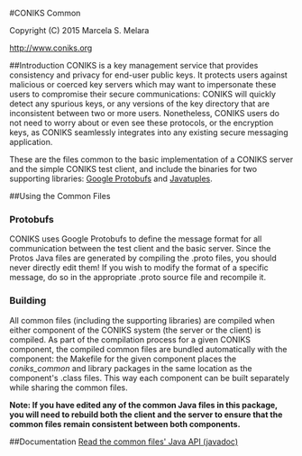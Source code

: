 #CONIKS Common

Copyright (C) 2015 Marcela S. Melara

http://www.coniks.org

##Introduction
CONIKS is a key management service that provides consistency and privacy for end-user public keys. It protects users against malicious or coerced key servers which may want to impersonate these users to compromise their secure communications: CONIKS will quickly detect any spurious keys, or any versions of the key directory that are inconsistent between two or more users. Nonetheless, CONIKS users do not need to worry about or even see these protocols, or the encryption keys, as CONIKS seamlessly integrates into any existing secure messaging application.

These are the files common to the basic implementation of a CONIKS server and the simple CONIKS test client, and include the binaries for two supporting libraries: [Google Protobufs](https://github.com/google/protobuf/tree/master/java) and [Javatuples](https://github.com/javatuples/javatuples).

##Using the Common Files
### Protobufs
CONIKS uses Google Protobufs to define the message format for all communication between the test client and the basic server. Since the Protos Java files are generated by compiling the .proto files, you should never directly edit them! If you wish to modify the format of a specific message, do so in the appropriate .proto source file and recompile it.

### Building
All common files (including the supporting libraries) are compiled when either component of the CONIKS system (the server or the client) is compiled. As part of the compilation process for a given CONIKS component, the compiled common files are bundled automatically with the component: the Makefile for the given component places the *coniks_common* and library packages in the same location as the component's .class files. This way each component can be built separately while sharing the common files.

**Note: If you have edited any of the common Java files in this package, you will need to rebuild both the client and the server to ensure that the common files remain consistent between both components.**

##Documentation
[Read the common files' Java API (javadoc)](https://coniks-sys.github.io/coniks-ref-implementation)

